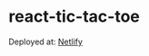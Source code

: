 # react-tic-tac-toe


Deployed at: [Netlify](https://app.netlify.com/sites/steady-wisp-e6a35f/deploys)
